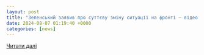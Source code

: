 ```yaml
---
layout: post
title: "Зеленський заявив про суттєву зміну ситуації на фронті — відео — online.ua"
date: 2024-08-07 01:19:40 +0000
categories: [news]
---
```


[Читати далі](https://news.online.ua/zelenskii-zaiaviv-pro-suttjevu-zminu-situaciyi-na-fronti-video-883030/)

